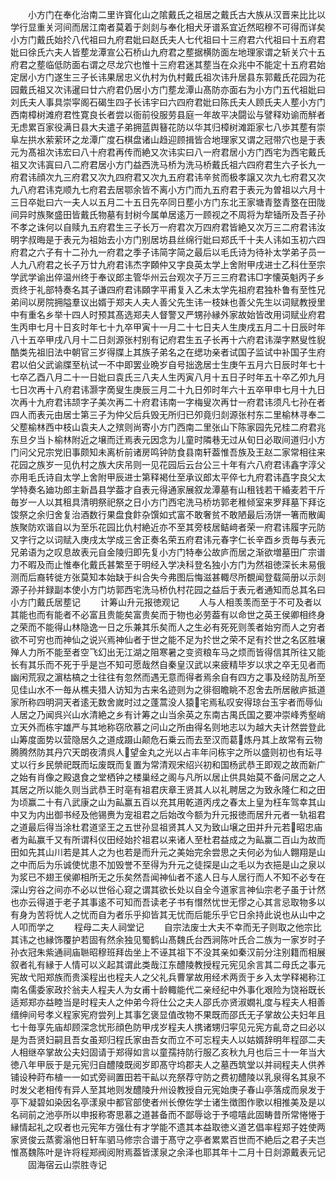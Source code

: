 <!-- { "loadSidebar": true } -->
　　小方门在奉化治南二里许寳化山之隂戴氏之祖居之戴氏古大族从汉晋来比比以学行显重关河间而居江南者莫着于剡剡与奉化相犬牙谱系宜近然昭穆不可得而详矣小方门戴氏始扵八代祖曰九府君妣曰赵氏夫人七代祖曰十三府君六代祖曰十五府君妣曰徐氏六夫人皆塟龙潭宣公石桥山九府君之塟据横防面左地理家谓之斩关穴十五府君之塟临低防面右谓之尽龙穴也惟十三府君迷其塟当在众兆中不能定十五府君始定居小方门遂生三子长讳果居忠义仇村为仇村戴氏祖次讳升居县东郭戴氏花园为花园戴氏祖又次讳暹曰廿六府君仍居小方门塟龙潭山髙防亦面右为小方门五代祖妣曰刘氏夫人事具崇寜阁石碣生四子长讳宇曰六四府君妣曰陈氏夫人顾氏夫人塟小方门西南樟树滩府君性寛良长者尝以衙前役服劳县庭一年故平决闘讼与譬释劝谕而觧者无虑累百家役满日县大夫遣子弟拥蓝舆簮花防以华其归樟树滩距家七八歩其塟有崇阜左拱水萦萦环之龙潭广度石棋盘诸山趋迎顾揖皆合地理家又谓之冠带穴也是于表元为髙祖次讳宏曰八十府君再传而絶又次讳实曰八一府君居小方门西宅为西宅戴氏祖又次讳寘曰八二府君居小方门益西洗马桥为洗马桥戴氏祖六四府君生六子长九一府君讳顔次九三府君又次九四府君又次九五府君讳辛贫而极孝譲又次九七府君又次九八府君讳克顺九七府君去居鄂余皆不离小方门而九五府君于表元为曽祖以六月十三日卒妣曰六一夫人以五月二十五日先卒同日塟小方门东北王家塘青墪青墪在田陇间异时族聚盛田皆戴氏物墓有封树今属单居逺万一顾视之不周将为犂锸所及吾子孙不孝之诛何以自赎九五府君生三子长万一府君次万四府君皆絶又次万三二府君讳汝明字叔晦是于表元为祖始去小方门别居坊县丝绵行妣曰郑氏千十夫人讳如玉初六四府君之六子有十二孙九一府君之季子讳简字简之最后以毛氏诗为待补太学弟子员一人九八府君之长子万廿九府君讳杰字頥仲又字良英太学上舍附甲戌进士乙科仕至宗学武学谕出倅温州终于奉议郎主管华州云台观次子万三三府君讳□字懐英魁丙子乡贡终于礼部特奏名其子谦四府君讳頥字平甫复入乙未太学先祖府君独朴鲁有至性兄弟间以房院拥隘羣议出婿于郑夫人夫人善父先生讳一枝妹也善父先生以词赋教授里中有重名乡举十四人时预其髙选郑夫人督警又严甥孙縁外家故始皆改用词赋业府君生丙申七月十日亥时年七十九卒甲寅十一月二十七日夫人生庚戌五月二十日辰时年八十五卒甲戌八月十二日剡源张村别有记府君生五子长再十六府君讳濚字黙叟性貎酷类先祖旧法中朝官三岁得牒上其族子弟名之在缌功亲者试国子监试中补国子生府君以伯父武谕牒至杭试一不中即罢业晩岁自号拙逸居士生庚午五月六日辰时年七十七卒乙酉八月二十一日妣曰袁氏三八夫人生丙寅八月十五日子时年五十卒乙夘九月七日次再十八府君讳灏字啇叟生庚辰三月二十九日夘时年六十五卒甲申七月十九日次再十九府君讳颉字子美次再二十府君讳南一字梅叟次再廿一府君讳须凡七孙在者四人而表元由居士第三子为仲父后兵毁无所归已夘竟归剡源张村东二里榆林寻奉二父塟榆林西中枝山袁夫人之殡则尚寄小方门西南二里张山下陈家园先兄桂二府君兆东旦夕当卜榆林附近之壌而迁焉表元因念为儿童时隣巷无过从旬日必取间道归小方门问父兄宗党旧事颇知未离析前诸房鸣钟防食县南轩葢惟吾族及王赵二家常相往来花园之族岁一见仇村之族大庆吊则一见花园后云台公三十年有六八府君讳鑫字淳父亦用毛氏诗自太学上舍附甲辰进士第释褐仕至承议郎太平倅七九府君讳嚞字良父太学特奏名廸功郎主新昌县学葢才自表元得通家展叙龙潭墓有山租钱若干緍麦若干斤毎岁一人以其租具清明祭祀祭之日小方门西宅洗马桥坊郭老稚倾室来罗拜墓下拜讫馂祭之余归舍复治酒数行果盘食飰杂馔如式富不敢奢贫不敢陋最后汤饼一箸而散阖族聚防欢谐自以为至乐花园比仇村絶近亦不至其旁枝居鲒﨑者荣一府君讳履字元防又字行之以词赋入庚戌太学成三舍正奏名荣五府君讳元春字仁长辛酉乡贡毎与表元兄弟语为之叹息故表元自金陵归即先复小方门特奉公故庐而居之渐欲増墓田广宗谱力不暇及而止惟奉化戴氏甚繁至于明经入学决科登名独小方门为然祖徳深长未易俄测而后裔转徙方张莫知本始缺于纠合失今弗图后悔滋甚輙尽所覩闻登载简册以示剡源子孙并録副本使小方门坊郭西宅洗马桥仇村花园之益后于表元者通知而总其名曰小方门戴氏居塟记
　　计筹山升元报徳观记
　　人与人相羡羡而至于不可及者以其能也而有能者不必富且贵能矣富贵矣而于物也必劳葢有以命世之英王侯卿相终身之荣而不能得山林隐逸一日之乐兼其乐矣而人之生必有死死则羡者始穷而人之穷者欲不可穷也而神仙之说兴焉神仙者于世之能不足为扵世之荣不足有扵世之名区胜壌殚人力所不能至者空飞幻出无江湖之阻寒暑之变资粮车马之烦而皆得信其所往又能长有其乐而不死于乎是岂不知可愿哉然自秦皇汉武以来疲精毕岁以求之卒无见者而幽闲荒寂之濵枯槁之士往往有忽然而遇无意而得者焉余自有四方之事及经防乱所至见佳山水不一毎从樵夫猎人访知为古来名迹则为之徘徊瞻眺不忍舍去所居敝庐抵道家所称四明洞天者逺无数舍嵗时过之蓬蒿没人猿宅焉私叹安得琼台玉宇者而辱仙人居之乃闻呉兴山水清絶之乡有计筹之山当余英之东南古禺氏国之要冲崇峰秀壑峭立天外而栋宇雄严与其地称窃欣慕之问山之所由得名则地志以为越大夫计然尝登此山筹度面势以营隐居久之道成蹑山颠危石乗云而去至汉而葛炼丹其上故常有云物腾腾然防其丹穴天朗夜清呉人望金丸之光以占丰年问栋宇之所以盛则初也有坛寻丈以行乡民禜祀既而坛废既而复置为常清观宋绍兴初和国杨武恭王即观之故而新广之始有肖像之殿退食之堂栖钟之楼巢经之阁与凡所以居止供具始莫不备问居之之人其居之所以能久则当武恭王时亳有祖君庆章王贤其人以礼聘居之为致永隆仁和之田为顷赢二十有八武康之山为畆赢五百以充其用乾道丙戌之春太上皇为枉车驾幸其山中又为内出御书经及他锡赉为宠祖君之后始改今额为升元报徳而居升元者一轨祖君之道最后得当涂杜君道坚王之五世孙显祖贤其人又为致山壌之田并升元若昭忠庙者为畆赢千又有所谓科仪田经始扵祖君以来诸人至杜君益成之为畆赢二百山为故而田如先其山川若是其人之为也若是而升元之美始完余尝思之夫何必为仙人翺翔是山之中而后为乐诚使忧患不加毁誉不至得为升元之徒探是山之毛以为衣挹是山之泉以为浆已不翅王侯卿相所无之乐矣然吾闻神仙者不逺人日与人居行而人不知不必专在深山穷谷之间亦不必以世俗心窥之谓其欲长处以自全今道家言神仙宗老子虽于计然也亦云得道于老子其事逺不可知而吾读老子书有憯然忧世无憀之心其言忌取物多以有身为苦将忧人之忧而自为者乐乎抑皆其无忧而后能乐乎它日余持此说也从山中之人叩而学之
　　程母二夫人祠堂记
　　自宗法废士大夫不幸而无子则取之他宗比其讳之也縁饰覆护若固有然余独见蜀鹤山髙魏氏台西涧陈叶氏合二族为一家岁时子孙衣冠朱紫通祠庙聮昭穆班拜齿坐上不诬其祖下不没其亲如秦汉前分注别籍而相展叙者礼有縁于人情可以义起其谓此类哉江东醴陵教授程元宪见余言其二母氏之事元宪故弋阳郑族而贵溪程出也程夫人之父礼兵曹掌故用经术两贡于乡入太学释褐称江南名儒委家政扵翁夫人程夫人为女甫十龄輙能代二亲经纪中外事化艰险为饶裕既长适郑郑亦益睦当是时程夫人之仲弟今将仕公之夫人邵氏亦贤淑嫺礼度与程夫人相善缙绅间号孝义程家宪府尝列上其事乞褒显值改物不果既而邵氏无子掌故公夫妇年且七十毎享先庙却顾深念忧形顔色防甲戌岁程夫人携诸甥归寜见元宪方齓竒之曰必以是为吾贤妇嗣且吾女虽郑归程氏家由吾女而立不可忘程夫人以姑婿辞明年程邵二夫人相继卒掌故公夫妇固请于郑得如言以童孺持防行服乙亥秋九月也后三十一年当大徳八年甲辰于是元宪归自醴陵既阅岁即髙守坞郡夫人之墓西筑堂以并祠程夫人供养铺设种莳布植一一如式旁祠置田若干畆以充祭荐守防之费初醴陵以乳泉得名其泉不时发父老相传有异人至其地则发醴陵升州设教授自元宪始庚子春山亭落成而泉发于亭下凝碧如染因名亭漾泉中都官部使者州长僚佐学士诸生徴图作歌以相推美及是以名祠前之池亭所以申报称寄思慕之道甚备而不鄙辱谂于予噫嘻此固畴昔所常惓惓于縁情起礼之叹者也元宪年方强仕有才学能不遗其本益取徳义道艺倡率程郑子姓使两家贤俊云蒸雾滃他日轩车驷马修宗合谱于髙守之亭者累累百世而不絶后之君子夫岂惟髙魏陈叶是许将程郑阀阅附焉葢皆漾泉之余泽也耶其年十二月十日剡源戴表元记
　　固海宿云山崇胜寺记
